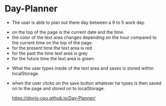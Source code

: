 # Day-Planner

* The user is able to plan out there day between a 9 to 5 work day.
- on the top of the page is the current date and the time.
- the color of the text area changes depending on the hour compared to the current time on 
  the top of the page.
- for the present time the text area is red 
- for the past the time text area is grey 
- for the future time the text area is green.

* What the user types inside of the text area and saves is stored within localStorage.
- when the user clicks on the save button whatever he types is then saved on to the page
  and stored on to localStorage. 

  https://dioris-cpu.github.io/Day-Planner/